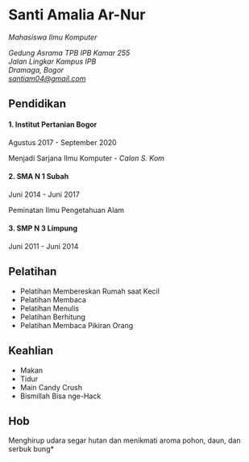 # Santi Amalia Ar-Nur

*Mahasiswa Ilmu Komputer* <br>

*Gedung Asrama TPB IPB Kamar 255*\
*Jalan Lingkar Kampus IPB*\
*Dramaga, Bogor*\
*santiam04@gmail.com*

## Pendidikan

#### 1. Institut Pertanian Bogor

Agustus 2017 - September 2020

Menjadi Sarjana Ilmu Komputer - *Calon S. Kom*

#### 2. SMA N 1 Subah

Juni 2014 - Juni 2017

Peminatan Ilmu Pengetahuan Alam

#### 3. SMP N 3 Limpung

Juni 2011 - Juni 2014

## Pelatihan
- Pelatihan Membereskan Rumah saat Kecil
- Pelatihan Membaca
- Pelatihan Menulis
- Pelatihan Berhitung
- Pelatihan Membaca Pikiran Orang

## Keahlian
* Makan
* Tidur
* Main Candy Crush
* Bismillah Bisa nge-Hack

## Hob
Menghirup udara segar hutan dan menikmati aroma pohon, daun, dan serbuk bung*
